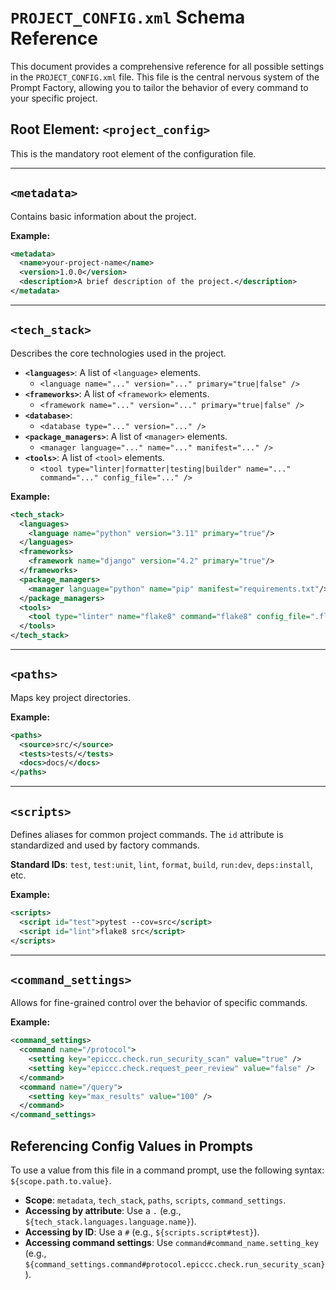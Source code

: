 # `PROJECT_CONFIG.xml` Schema Reference

This document provides a comprehensive reference for all possible settings in the `PROJECT_CONFIG.xml` file. This file is the central nervous system of the Prompt Factory, allowing you to tailor the behavior of every command to your specific project.

## Root Element: `<project_config>`

This is the mandatory root element of the configuration file.

---

## `<metadata>`

Contains basic information about the project.

**Example:**
```xml
<metadata>
  <name>your-project-name</name>
  <version>1.0.0</version>
  <description>A brief description of the project.</description>
</metadata>
```

---

## `<tech_stack>`

Describes the core technologies used in the project.

*   **`<languages>`**: A list of `<language>` elements.
    *   `<language name="..." version="..." primary="true|false" />`
*   **`<frameworks>`**: A list of `<framework>` elements.
    *   `<framework name="..." version="..." primary="true|false" />`
*   **`<database>`**:
    *   `<database type="..." version="..." />`
*   **`<package_managers>`**: A list of `<manager>` elements.
    *   `<manager language="..." name="..." manifest="..." />`
*   **`<tools>`**: A list of `<tool>` elements.
    *   `<tool type="linter|formatter|testing|builder" name="..." command="..." config_file="..." />`

**Example:**
```xml
<tech_stack>
  <languages>
    <language name="python" version="3.11" primary="true"/>
  </languages>
  <frameworks>
    <framework name="django" version="4.2" primary="true"/>
  </frameworks>
  <package_managers>
    <manager language="python" name="pip" manifest="requirements.txt"/>
  </package_managers>
  <tools>
    <tool type="linter" name="flake8" command="flake8" config_file=".flake8"/>
  </tools>
</tech_stack>
```

---

## `<paths>`

Maps key project directories.

**Example:**
```xml
<paths>
  <source>src/</source>
  <tests>tests/</tests>
  <docs>docs/</docs>
</paths>
```

---

## `<scripts>`

Defines aliases for common project commands. The `id` attribute is standardized and used by factory commands.

**Standard IDs**: `test`, `test:unit`, `lint`, `format`, `build`, `run:dev`, `deps:install`, etc.

**Example:**
```xml
<scripts>
  <script id="test">pytest --cov=src</script>
  <script id="lint">flake8 src</script>
</scripts>
```

---

## `<command_settings>`

Allows for fine-grained control over the behavior of specific commands.

**Example:**
```xml
<command_settings>
  <command name="/protocol">
    <setting key="epiccc.check.run_security_scan" value="true" />
    <setting key="epiccc.check.request_peer_review" value="false" />
  </command>
  <command name="/query">
    <setting key="max_results" value="100" />
  </command>
</command_settings>
```

## Referencing Config Values in Prompts

To use a value from this file in a command prompt, use the following syntax: `${scope.path.to.value}`.

*   **Scope**: `metadata`, `tech_stack`, `paths`, `scripts`, `command_settings`.
*   **Accessing by attribute**: Use a `.` (e.g., `${tech_stack.languages.language.name}`).
*   **Accessing by ID**: Use a `#` (e.g., `${scripts.script#test}`).
*   **Accessing command settings**: Use `command#command_name.setting_key` (e.g., `${command_settings.command#protocol.epiccc.check.run_security_scan}`). 